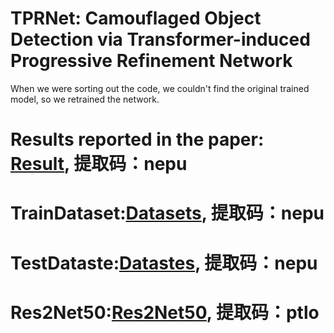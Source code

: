 # TPRNet: Camouflaged Object Detection via Transformer-induced Progressive Refinement Network
When we were sorting out the code, we couldn't find the original trained model, so we retrained the network.
# Results reported in the paper: [Result](https://pan.baidu.com/s/1WQLi2a6KuqBn2jwuWZwpdQ), 提取码：nepu
# TrainDataset:[Datasets](https://pan.baidu.com/s/1QSwZK_fJWdznkmyBli2fdg), 提取码：nepu
# TestDataste:[Datastes](https://pan.baidu.com/s/1akzyy9olDdorKIvToDx0qQ), 提取码：nepu 
# Res2Net50:[Res2Net50](https://pan.baidu.com/s/1DEl-jbuv73hU5mKJGUXocg), 提取码：ptlo
